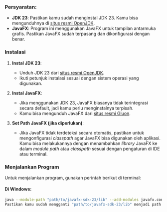 ### Persyaratan:
- **JDK 23**: Pastikan kamu sudah menginstal JDK 23. Kamu bisa mengunduhnya di [situs resmi OpenJDK](https://jdk.java.net/23/).
- **JavaFX**: Program ini menggunakan JavaFX untuk tampilan antarmuka grafis. Pastikan JavaFX sudah terpasang dan dikonfigurasi dengan benar.

### Instalasi
1. **Instal JDK 23**:
    - Unduh JDK 23 dari [situs resmi OpenJDK](https://jdk.java.net/23/).
    - Ikuti petunjuk instalasi sesuai dengan sistem operasi yang digunakan.

2. **Instal JavaFX**:
    - Jika menggunakan JDK 23, JavaFX biasanya tidak terintegrasi secara default, jadi kamu perlu menginstalnya terpisah.
    - Kamu bisa mengunduh JavaFX dari [situs resmi Gluon](https://gluonhq.com/products/javafx/).

3. **Set Path JavaFX (jika diperlukan)**:
    - Jika JavaFX tidak terdeteksi secara otomatis, pastikan untuk mengonfigurasi *classpath* agar JavaFX bisa digunakan oleh aplikasi. Kamu bisa melakukannya dengan menambahkan *library* JavaFX ke dalam *module path* atau *classpath* sesuai dengan pengaturan di IDE atau terminal.

### Menjalankan Program
Untuk menjalankan program, gunakan perintah berikut di terminal:

#### Di Windows:
```bash
java --module-path "path/to/javafx-sdk-23/lib" --add-modules javafx.controls,javafx.fxml -jar bin/IQPuzzleProSolver.jar
Pastikan kamu sudah mengganti "path/to/javafx-sdk-23/lib" menjadi path JavaFX
